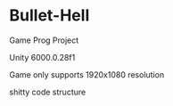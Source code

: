 # Bullet-Hell
 Game Prog Project

Unity 6000.0.28f1

Game only supports 1920x1080 resolution

shitty code structure

